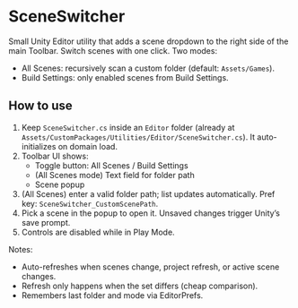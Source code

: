 # SceneSwitcher

Small Unity Editor utility that adds a scene dropdown to the right side of the main Toolbar. Switch scenes with one click. Two modes:
* All Scenes: recursively scan a custom folder (default: `Assets/Games`).
* Build Settings: only enabled scenes from Build Settings.

## How to use

1. Keep `SceneSwitcher.cs` inside an `Editor` folder (already at `Assets/CustomPackages/Utilities/Editor/SceneSwitcher.cs`). It auto-initializes on domain load.
2. Toolbar UI shows:
	 * Toggle button: All Scenes / Build Settings
	 * (All Scenes mode) Text field for folder path
	 * Scene popup
3. (All Scenes) enter a valid folder path; list updates automatically. Pref key: `SceneSwitcher_CustomScenePath`.
4. Pick a scene in the popup to open it. Unsaved changes trigger Unity’s save prompt.
5. Controls are disabled while in Play Mode.

Notes:
* Auto-refreshes when scenes change, project refresh, or active scene changes.
* Refresh only happens when the set differs (cheap comparison).
* Remembers last folder and mode via EditorPrefs.